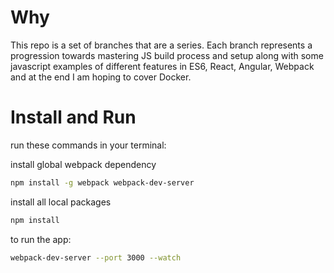 # Why
This repo is a set of branches that are a series. Each branch represents a progression towards mastering JS build process and setup along with some javascript examples of different features in ES6,     React, Angular, Webpack and at the end I am hoping to cover Docker.

# Install and Run
run these commands in your terminal:

install global webpack dependency
```sh
npm install -g webpack webpack-dev-server
```
install all local packages
```sh
npm install
```

to run the app:
```sh
webpack-dev-server --port 3000 --watch
```
